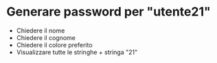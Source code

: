 # Generare password per "utente21"

- Chiedere il nome
- Chiedere il cognome
- Chiedere il colore preferito
- Visualizzare tutte le stringhe + stringa "21"
